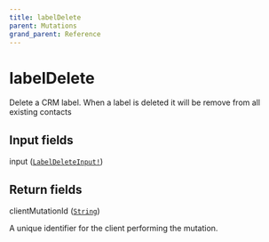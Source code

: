 ```yaml
---
title: labelDelete
parent: Mutations
grand_parent: Reference
---
```


# labelDelete

Delete a CRM label. When a label is deleted it will be remove from all
existing contacts

## Input fields

<div class="field-entry ">
  <span id="input" class="field-name anchored">input (<code><a href="/docs/reference/input_object/labeldeleteinput">LabelDeleteInput!</a></code>)</span>

  <div class="description-wrapper">

  </div>
</div>

## Return fields

<div class="field-entry ">
  <span id="clientmutationid" class="field-name anchored">clientMutationId (<code><a href="/docs/reference/scalar/string">String</a></code>)</span>

  <div class="description-wrapper">
   <p>A unique identifier for the client performing the mutation.</p>

  </div>
</div>

